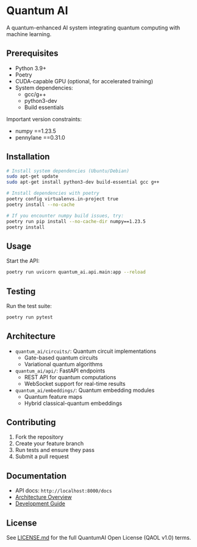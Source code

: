 # Quantum AI

A quantum-enhanced AI system integrating quantum computing with machine learning.

## Prerequisites

- Python 3.9+
- Poetry
- CUDA-capable GPU (optional, for accelerated training)
- System dependencies:
  - gcc/g++
  - python3-dev
  - Build essentials

Important version constraints:
- numpy ==1.23.5
- pennylane ==0.31.0

## Installation

```bash
# Install system dependencies (Ubuntu/Debian)
sudo apt-get update
sudo apt-get install python3-dev build-essential gcc g++

# Install dependencies with poetry
poetry config virtualenvs.in-project true
poetry install --no-cache

# If you encounter numpy build issues, try:
poetry run pip install --no-cache-dir numpy==1.23.5
poetry install
```

## Usage

Start the API:
```bash
poetry run uvicorn quantum_ai.api.main:app --reload
```

## Testing

Run the test suite:
```bash
poetry run pytest
```

## Architecture

- `quantum_ai/circuits/`: Quantum circuit implementations
  - Gate-based quantum circuits
  - Variational quantum algorithms
- `quantum_ai/api/`: FastAPI endpoints
  - REST API for quantum computations
  - WebSocket support for real-time results
- `quantum_ai/embeddings/`: Quantum embedding modules
  - Quantum feature maps
  - Hybrid classical-quantum embeddings

## Contributing

1. Fork the repository
2. Create your feature branch
3. Run tests and ensure they pass
4. Submit a pull request

## Documentation

- API docs: `http://localhost:8000/docs`
- [Architecture Overview](docs/architecture.md)
- [Development Guide](docs/development.md)

## License

See [LICENSE.md](LICENSE.md) for the full QuantumAI Open License (QAOL v1.0) terms.